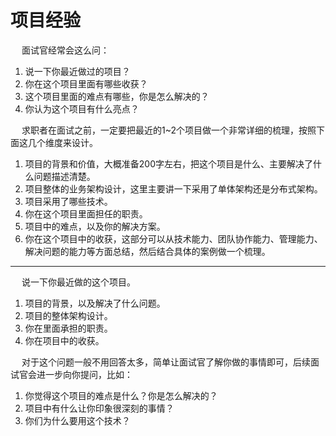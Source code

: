 

# 项目经验  


&emsp; 面试官经常会这么问：  
1. 说一下你最近做过的项目？  
2. 你在这个项目里面有哪些收获？  
3. 这个项目里面的难点有哪些，你是怎么解决的？  
4. 你认为这个项目有什么亮点？  

&emsp; 求职者在面试之前，一定要把最近的1~2个项目做一个非常详细的梳理，按照下面这几个维度来设计。  
1. 项目的背景和价值，大概准备200字左右，把这个项目是什么、主要解决了什么问题描述清楚。  
2. 项目整体的业务架构设计，这里主要讲一下采用了单体架构还是分布式架构。  
3. 项目采用了哪些技术。  
4. 你在这个项目里面担任的职责。  
5. 项目中的难点，以及你的解决方案。 
6. 你在这个项目中的收获，这部分可以从技术能力、团队协作能力、管理能力、解决问题的能力等方面总结，然后结合具体的案例做一个梳理。  
 

------------

&emsp; 说一下你最近做的这个项目。  
1. 项目的背景，以及解决了什么问题。  
2. 项目的整体架构设计。  
3. 你在里面承担的职责。  
4. 你在项目中的收获。  

&emsp; 对于这个问题一般不用回答太多，简单让面试官了解你做的事情即可，后续面试官会进一步向你提问，比如：  
1. 你觉得这个项目的难点是什么？你是怎么解决的？  
2. 项目中有什么让你印象很深刻的事情？  
3. 你们为什么要用这个技术？      

